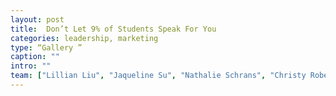 ```yaml
---
layout: post
title:  Don’t Let 9% of Students Speak For You
categories: leadership, marketing
type: “Gallery ”
caption: ""
intro: ""
team: ["Lillian Liu", "Jaqueline Su", "Nathalie Schrans", "Christy Robertson"]
---
```

